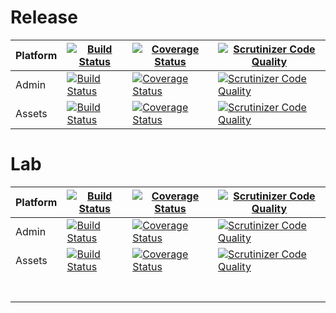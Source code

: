 # Release

| Platform | [![Build Status](https://travis-ci.org/DigitalState/Platform.svg?branch=master)](https://travis-ci.org/DigitalState/Platform) | [![Coverage Status](https://coveralls.io/repos/github/DigitalState/Platform/badge.svg?branch=master)](https://coveralls.io/github/DigitalState/Platform?branch=master) | [![Scrutinizer Code Quality](https://scrutinizer-ci.com/g/DigitalState/Platform/badges/quality-score.png?b=master)](https://scrutinizer-ci.com/g/DigitalState/Platform/?branch=master) |
| --- | --- | --- | --- |
| Admin | [![Build Status](https://travis-ci.org/DigitalState/Admin.svg?branch=master)](https://travis-ci.org/DigitalState/Admin) | [![Coverage Status](https://coveralls.io/repos/github/DigitalState/Admin/badge.svg?branch=master)](https://coveralls.io/github/DigitalState/Admin?branch=master) | [![Scrutinizer Code Quality](https://scrutinizer-ci.com/g/DigitalState/Admin/badges/quality-score.png?b=master)](https://scrutinizer-ci.com/g/DigitalState/Admin/?branch=master) |
| Assets | [![Build Status](https://travis-ci.org/DigitalState/Assets.svg?branch=master)](https://travis-ci.org/DigitalState/Assets) | [![Coverage Status](https://coveralls.io/repos/github/DigitalState/Assets/badge.svg?branch=master)](https://coveralls.io/github/DigitalState/Assets?branch=master) | [![Scrutinizer Code Quality](https://scrutinizer-ci.com/g/DigitalState/Assets/badges/quality-score.png?b=master)](https://scrutinizer-ci.com/g/DigitalState/Assets/?branch=master) |

# Lab

| Platform | [![Build Status](https://travis-ci.org/DigitalState/Platform.svg?branch=develop)](https://travis-ci.org/DigitalState/Platform) | [![Coverage Status](https://coveralls.io/repos/github/DigitalState/Platform/badge.svg?branch=develop)](https://coveralls.io/github/DigitalState/Platform?branch=develop) | [![Scrutinizer Code Quality](https://scrutinizer-ci.com/g/DigitalState/Platform/badges/quality-score.png?b=develop)](https://scrutinizer-ci.com/g/DigitalState/Platform/?branch=develop) |
| --- | --- | --- | --- |
| Admin | [![Build Status](https://travis-ci.org/DigitalState/Admin.svg?branch=develop)](https://travis-ci.org/DigitalState/Admin) | [![Coverage Status](https://coveralls.io/repos/github/DigitalState/Admin/badge.svg?branch=develop)](https://coveralls.io/github/DigitalState/Admin?branch=develop) | [![Scrutinizer Code Quality](https://scrutinizer-ci.com/g/DigitalState/Admin/badges/quality-score.png?b=develop)](https://scrutinizer-ci.com/g/DigitalState/Admin/?branch=develop) |
| Assets | [![Build Status](https://travis-ci.org/DigitalState/Assets.svg?branch=develop)](https://travis-ci.org/DigitalState/Assets) | [![Coverage Status](https://coveralls.io/repos/github/DigitalState/Assets/badge.svg?branch=develop)](https://coveralls.io/github/DigitalState/Assets?branch=develop) | [![Scrutinizer Code Quality](https://scrutinizer-ci.com/g/DigitalState/Assets/badges/quality-score.png?b=develop)](https://scrutinizer-ci.com/g/DigitalState/Assets/?branch=develop) |
|  |  |  |  |
|  |  |  |  |
|  |  |  |  |
|  |  |  |  |
|  |  |  |  |
|  |  |  |  |
|  |  |  |  |